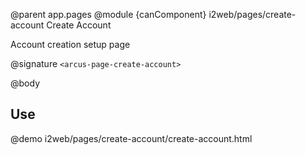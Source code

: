 @parent app.pages
@module {canComponent} i2web/pages/create-account Create Account

Account creation setup page

@signature `<arcus-page-create-account>`

@body

## Use

@demo i2web/pages/create-account/create-account.html